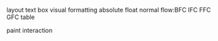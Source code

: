layout
    text
    box
    visual formatting
       absolute
       float
       normal flow:BFC IFC FFC GFC table

paint
interaction